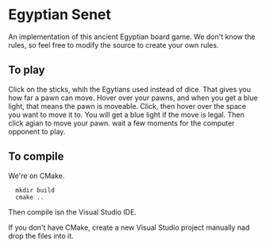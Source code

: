 # Egyptian Senet

An implementation of this ancient Egyptian board game. We don't know the rules,
so feel free to modify the source to create your own rules.

## To play
Click on the sticks, whih the Egytians used instead of dice. That gives you
how far a pawn can move. Hover over your pawns, and when you get a blue light,
that means the pawn is moveable. Click, then hover over the space you want
to move it to. You will get a blue light if the move is legal. Then click
agian to move your pawn. wait a few moments for the computer opponent to play.

## To compile
We're on CMake.

      mkdir build
      cmake ..

Then compile isn the Visual Studio IDE.

If you don't have CMake, create a new Visual Studio project manually nad drop the
files into it.
